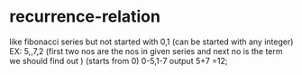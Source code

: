 # recurrence-relation

like fibonacci series but not started with 0,1
(can be started with any integer) 
EX: 5,,7,2 
(first two nos are the nos in given series and next no is the term we should find out  )
(starts from 0)
0-5,1-7 output 5+7 =12;
